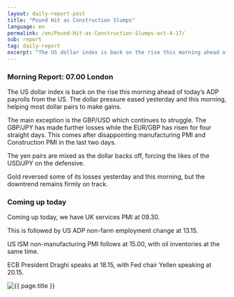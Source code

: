 ```yaml
---
layout: daily-report-post
title: "Pound Hit as Construction Slumps"
language: en
permalink: /en/Pound-Hit-as-Construction-Slumps-oct-4-17/
sub: report
tag: daily-report
excerpt: "The US dollar index is back on the rise this morning ahead of today’s ADP payrolls from the US."
---
```

### Morning Report: 07.00 London

The US dollar index is back on the rise this morning ahead of today’s ADP payrolls from the US. The dollar pressure eased yesterday and this morning, helping most dollar pairs to make gains. 

The main exception is the GBP/USD which continues to struggle. The GBP/JPY has made further losses while the EUR/GBP has risen for four straight days. This comes after disappointing manufacturing PMI and Construction PMI in the last two days. 

The yen pairs are mixed as the dollar backs off, forcing the likes of the USD/JPY on the defensive. 

Gold reversed some of its losses yesterday and this morning, but the downtrend remains firmly on track.
 

### Coming up today 

Coming up today, we have UK services PMI at 09.30. 

This is followed by US ADP non-farm employment change at 13.15. 

US ISM non-manufacturing PMI follows at 15.00, with oil inventories at the same time. 

ECB President Draghi speaks at 18.15, with Fed chair Yellen speaking at 20.15.

<p><img src="{{ "/assets/images/daily-report/2017-10-04_06-53-06.jpg" | relative_url }}" alt="{{ page.title }}" title="{{ page.title }}"></p>